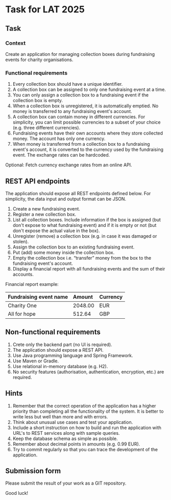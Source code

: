 # Task for LAT 2025

## Task

### Context

Create an application for managing collection boxes during fundraising events for charity organisations.

### Functional requirements

1.  Every collection box should have a unique identifier.
2.  A collection box can be assigned to only one fundraising event at a time.
3.  You can only assign a collection box to a fundraising event if the collection box is empty.
4.  When a collection box is unregistered, it is automatically emptied. No money is transferred to any fundraising event's account.
5.  A collection box can contain money in different currencies. For simplicity, you can limit possible currencies to a subset of your choice (e.g. three different currencies).
6.  Fundraising events have their own accounts where they store collected money. The account has only one currency.
7.  When money is transferred from a collection box to a fundraising event's account, it is converted to the currency used by the fundraising event. The exchange rates can be hardcoded.

Optional: Fetch currency exchange rates from an online API.

## REST API endpoints

The application should expose all REST endpoints defined below. For simplicity, the data input and output format can be JSON.

1.  Create a new fundraising event.
2.  Register a new collection box.
3.  List all collection boxes. Include information if the box is assigned (but don't expose to what fundraising event) and if it is empty or not (but don't expose the actual value in the box).
4.  Unregister (remove) a collection box (e.g. in case it was damaged or stolen).
5.  Assign the collection box to an existing fundraising event.
6.  Put (add) some money inside the collection box.
7.  Empty the collection box i.e. “transfer” money from the box to the fundraising event's account.
8.  Display a financial report with all fundraising events and the sum of their accounts.

Financial report example:

| Fundraising event name | Amount  | Currency |
|:-----------------------|:--------|:---------|
| Charity One            | 2048.00 | EUR      |
| All for hope           | 512.64  | GBP      |

## Non-functional requirements

1.  Crete only the backend part (no Ul is required).
2.  The application should expose a REST API.
3.  Use Java programming language and Spring Framework.
4.  Use Maven or Gradle.
5.  Use relational in-memory database (e.g. H2).
6.  No security features (authorisation, authentication, encryption, etc.) are required.

## Hints

1.  Remember that the correct operation of the application has a higher priority than completing all the functionality of the system. It is better to write less but well than more and with errors.
2.  Think about unusual use cases and test your application.
3.  Include a short instruction on how to build and run the application with URL's to REST services along with sample queries.
4.  Keep the database schema as simple as possible.
5.  Remember about decimal points in amounts (e.g. 0.99 EUR).
6.  Try to commit regularly so that you can trace the development of the application.

## Submission form

Please submit the result of your work as a GIT repository.

Good luck!